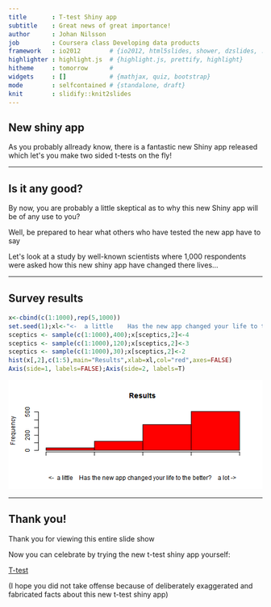 ```yaml
---
title       : T-test Shiny app
subtitle    : Great news of great importance!
author      : Johan Nilsson
job         : Coursera class Developing data products
framework   : io2012        # {io2012, html5slides, shower, dzslides, ...}
highlighter : highlight.js  # {highlight.js, prettify, highlight}
hitheme     : tomorrow      # 
widgets     : []            # {mathjax, quiz, bootstrap}
mode        : selfcontained # {standalone, draft}
knit        : slidify::knit2slides
---
```


## New shiny app

As you probably allready know, there is a fantastic new Shiny app released which let's you make two sided t-tests on the fly!

---

## Is it any good?

By now, you are probably a little skeptical as to why this new Shiny app will be of any use to you?

Well, be prepared to hear what others who have tested the new app have to say

Let's look at a study by well-known scientists where 1,000 respondents were asked how this new shiny app have changed there lives...

---

## Survey results

```r
x<-cbind(c(1:1000),rep(5,1000))
set.seed(1);xl<-"<-  a little    Has the new app changed your life to the better?    a lot ->"
sceptics <- sample(c(1:1000),400);x[sceptics,2]<-4
sceptics <- sample(c(1:1000),120);x[sceptics,2]<-3
sceptics <- sample(c(1:1000),30);x[sceptics,2]<-2
hist(x[,2],c(1:5),main="Results",xlab=xl,col="red",axes=FALSE)
Axis(side=1, labels=FALSE);Axis(side=2, labels=T)
```

![plot of chunk unnamed-chunk-1](assets/fig/unnamed-chunk-1.png) 


---

## Thank you!

Thank you for viewing this entire slide show

Now you can celebrate by trying the new t-test shiny app yourself:

[T-test](https://jnsoft.shinyapps.io/DevDataProducts/)

(I hope you did not take offense because of deliberately exaggerated and fabricated facts about this new t-test shiny app)

